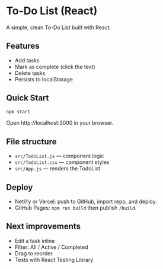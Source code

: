 # To-Do List (React)

A simple, clean To-Do List built with React.

## Features
- Add tasks
- Mark as complete (click the text)
- Delete tasks
- Persists to localStorage

## Quick Start

```bash
npm start
```

Open http://localhost:3000 in your browser.

## File structure
- `src/TodoList.js` — component logic
- `src/TodoList.css` — component styles
- `src/App.js` — renders the TodoList

## Deploy
- Netlify or Vercel: push to GitHub, import repo, and deploy.
- GitHub Pages: `npm run build` then publish `/build`.

## Next improvements
- Edit a task inline
- Filter: All / Active / Completed
- Drag to reorder
- Tests with React Testing Library
